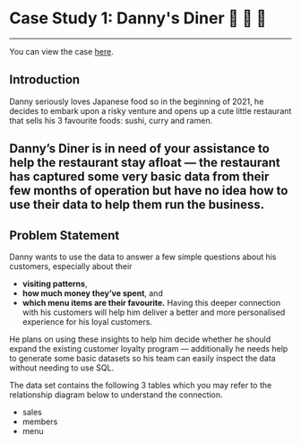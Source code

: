 # Case Study 1: Danny's Diner 🍜 🍛 🍣
---

You can view the case [here](https://8weeksqlchallenge.com/case-study-1/).

## Introduction
Danny seriously loves Japanese food so in the beginning of 2021, he decides to embark upon a risky venture and opens up a cute little restaurant that sells his 3 favourite foods: sushi, curry and ramen.

Danny’s Diner is in need of your assistance to help the restaurant stay afloat — the restaurant has captured some very basic data from their few months of operation but have no idea how to use their data to help them run the business.
---

## Problem Statement
Danny wants to use the data to answer a few simple questions about his customers, especially about their 
- **visiting patterns**,
- **how much money they’ve spent**, and
- **which menu items are their favourite.**
Having this deeper connection with his customers will help him deliver a better and more personalised experience for his loyal customers.

He plans on using these insights to help him decide whether he should expand the existing customer loyalty program — additionally he needs help to generate some basic datasets so his team can easily inspect the data without needing to use SQL.

The data set contains the following 3 tables which you may refer to the relationship diagram below to understand the connection.
- sales
- members
- menu
